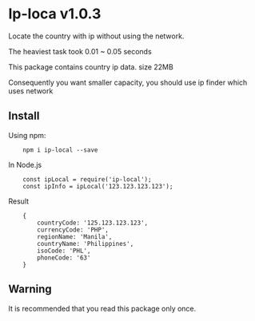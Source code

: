 # Ip-loca v1.0.3
Locate the country with ip without using the network. 

The heaviest task took 0.01 ~ 0.05 seconds

This package contains country ip data. size 22MB

Consequently you want smaller capacity, you should use ip finder which uses network

## Install
Using npm:

```shell
    npm i ip-local --save
```

In Node.js
```
    const ipLocal = require('ip-local');    
    const ipInfo = ipLocal('123.123.123.123');
```

Result
```
    {
        countryCode: '125.123.123.123',
        currencyCode: 'PHP',
        regionName: 'Manila',
        countryName: 'Philippines',
        isoCode: 'PHL',
        phoneCode: '63' 
    }
```

## Warning
It is recommended that you read this package only once.

